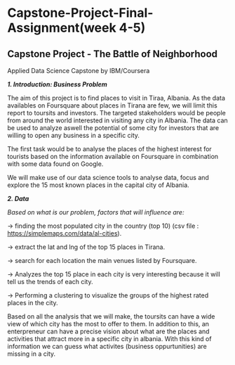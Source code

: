 # Capstone-Project-Final-Assignment(week 4-5)
## Capstone Project - The Battle of Neighborhood
Applied Data Science Capstone by IBM/Coursera


***1. Introduction: Business Problem***

The aim of this project is to find places to visit in Tiraa, Albania. As the data availables on Foursquare about places in Tirana are few, we will limit this report to toursits and investors. The targeted stakeholders would be people from around the world interested in visiting any city in Albania. The data can be used to analyze aswell the potential of some city for investors that are willing to open any business in a specific city. 

The first task would be to analyse the  places of the highest interest for tourists based on the information available on Foursquare in combination with some data found on Google.

We will make use of our data science tools to analyse data, focus and explore the 15 most known places in the capital city of Albania.


***2. Data***

*Based on what is our problem, factors that will influence are:*

  -> finding the most populated city in the country (top 10) (csv file : https://simplemaps.com/data/al-cities).
  
  -> extract the lat and lng of the top 15 places in Tirana.
  
  -> search for each location the main venues listed by Foursquare.
  
  -> Analyzes the top 15 place in each city is very interesting because it will tell us the trends of each city. 
  
  -> Performing a clustering to visualize the groups of the highest rated places in the city.
  
Based on all the analysis that we will make, the toursits can have a wide view of which city has the most to offer to them. 
In addition to this, an enterpreneur can have a precise vision about what are the places and activities that attract more in a specific city in albania. With this  kind of information we can guess what activites (business oppurtunities) are missing in a city.
